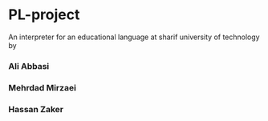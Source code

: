 # PL-project
An interpreter for an educational language at sharif university of technology by
### Ali Abbasi
### Mehrdad Mirzaei
### Hassan Zaker
